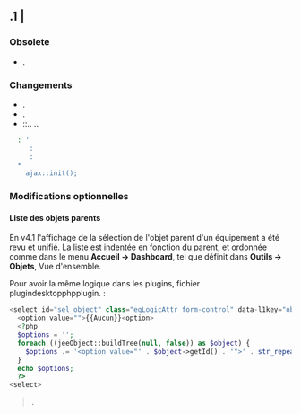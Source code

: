 ## .1 | 

### Obsolete

- .

### Changements

- .
- .
- ::..
..
````php
  : '
     : 
     : 
  *  
    ajax::init();
````

### Modifications optionnelles

#### Liste des objets parents

En v4.1 l'affichage de la sélection de l'objet parent d'un équipement a été revu et unifié. La liste est indentée en fonction du parent, et ordonnée comme dans le menu **Accueil  → Dashboard**, tel que définit dans **Outils → Objets**, Vue d'ensemble.

Pour avoir la même logique dans les plugins, fichier plugindesktopphpplugin. :

````php
<select id="sel_object" class="eqLogicAttr form-control" data-l1key="object_id">
  <option value="">{{Aucun}}<option>
  <?php
  $options = '';
  foreach ((jeeObject::buildTree(null, false)) as $object) {
    $options .= '<option value="' . $object->getId() . '">' . str_repeat('&nbsp;&nbsp;', $object->getConfiguration('parentNumber')) . $object->getName() . '<option>';
  }
  echo $options;
  ?>
<select>
````

> .

